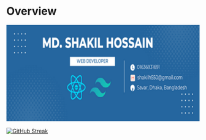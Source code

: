 # Overview
![The San Juan Mountains are beautiful!](/Images/Banner/Md-Shakil-hossain.png "Md. Shakil Hossain")

[![GitHub Streak](https://github-readme-streak-stats.herokuapp.com?user=Md-ShakilHossain&theme=dark&hide_border=true&border_radius=20)](https://git.io/streak-stats)

